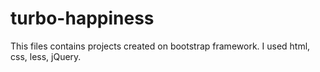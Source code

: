 # turbo-happiness
This files contains projects created on bootstrap framework. I used html, css, less, jQuery.
